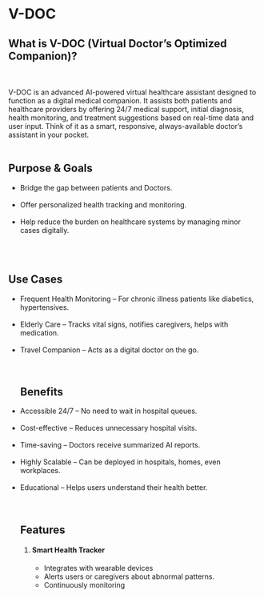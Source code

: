# V-DOC
<h2> What is V-DOC (Virtual Doctor’s Optimized Companion)?</h2>
<br>
<br>
V-DOC is an advanced AI-powered virtual healthcare assistant designed to function as a digital medical companion. It assists both patients and healthcare providers by offering 24/7 medical support, initial diagnosis, health monitoring, and treatment suggestions based on real-time data and user input. Think of it as a smart, responsive, always-available doctor’s assistant in your pocket.
<br>


<br>
<h2>Purpose & Goals</h2>
<ul>
<li> Bridge the gap between patients and Doctors.</li>
<br>
<li> Offer personalized health tracking and monitoring.</li>
<br>
<li> Help reduce the burden on healthcare systems by managing minor cases digitally.</li>
</ul>
<br>


<br>
<h2>Use Cases</h2>
<ul>
<li> Frequent Health Monitoring – For chronic illness patients like diabetics, hypertensives.</li>
<br>
<li> Elderly Care – Tracks vital signs, notifies caregivers, helps with medication.</li>
<br>
<li> Travel Companion – Acts as a digital doctor on the go.</li>
<br>


<br>
<h2>Benefits</h2>
<li> Accessible 24/7 – No need to wait in hospital queues.</li>
<br>
<li> Cost-effective – Reduces unnecessary hospital visits.</li>
<br>
<li> Time-saving – Doctors receive summarized AI reports.</li>
<br>
<li> Highly Scalable – Can be deployed in hospitals, homes, even workplaces.</li>
<br>
<li> Educational – Helps users understand their health better.</li>
<br>


<br>
<h2>Features</h2>
<ol type=1>
  <li>
    <h4>Smart Health Tracker</h4>
    <ul type=circle>
      <li>Integrates with wearable devices</li>
      <li>Alerts users or caregivers about abnormal patterns.</li>
      <li>Continuously monitoring</li>
    </ul>
  </li>
  
</ol>


